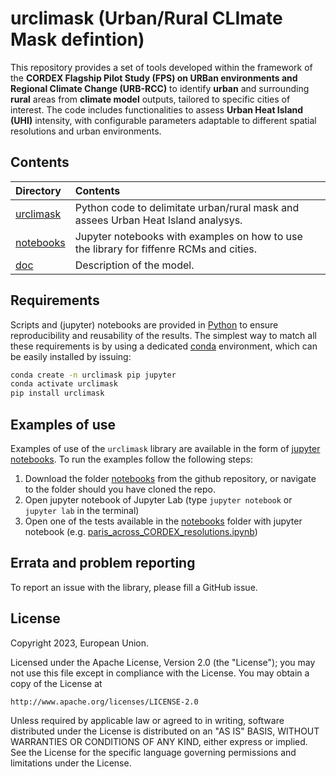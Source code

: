 # urclimask (Urban/Rural CLImate Mask defintion)

This repository provides a set of tools developed within the framework of the **CORDEX Flagship Pilot Study (FPS) on URBan environments and Regional Climate Change (URB-RCC)** to identify **urban** and surrounding **rural** areas from **climate model** outputs, tailored to specific cities of interest. The code includes functionalities to assess **Urban Heat Island (UHI)** intensity, with configurable parameters adaptable to different spatial resolutions and urban environments.

## Contents

| Directory | Contents |
| :-------- | :------- |
|  [urclimask]() | Python code to delimitate urban/rural mask and assees Urban Heat Island analysys.
|  [notebooks]() | Jupyter notebooks with examples on how to use the library for fiffenre RCMs and cities.
| [doc]() | Description of the model.

## Requirements

Scripts and (jupyter) notebooks are provided in [Python](https://www.python.org/) to ensure reproducibility and reusability of the results. The simplest way to match all these requirements is by using a dedicated [conda](https://docs.conda.io) environment, which can be easily installed by issuing:

```sh
conda create -n urclimask pip jupyter
conda activate urclimask
pip install urclimask
```

## Examples of use

Examples of use of the `urclimask` library are available in the form of [jupyter notebooks](). To run the examples follow the following steps:

1. Download the folder [notebooks]() from the github repository, or navigate to the folder should you have cloned the repo.
2. Open jupyter notebook of Jupyter Lab (type `jupyter notebook` or `jupyter lab`  in the terminal)
3. Open one of the tests available in the [notebooks]() folder with jupyter notebook  (e.g. [paris_across_CORDEX_resolutions.ipynb]())

## Errata and problem reporting

To report an issue with the library, please fill a GitHub issue.

## License
Copyright 2023, European Union.

Licensed under the Apache License, Version 2.0 (the "License");
you may not use this file except in compliance with the License.
You may obtain a copy of the License at

    http://www.apache.org/licenses/LICENSE-2.0

Unless required by applicable law or agreed to in writing, software
distributed under the License is distributed on an "AS IS" BASIS,
WITHOUT WARRANTIES OR CONDITIONS OF ANY KIND, either express or implied.
See the License for the specific language governing permissions and
limitations under the License.

